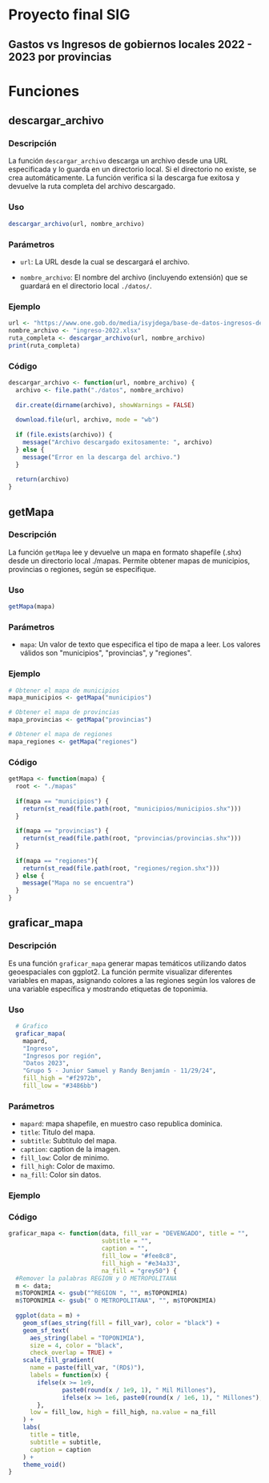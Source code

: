 # Proyecto final SIG

## Gastos vs Ingresos de gobiernos locales 2022 - 2023 por provincias



# Funciones

## descargar_archivo

### Descripción
La función `descargar_archivo` descarga un archivo desde una URL especificada y lo guarda en un directorio local. Si el directorio no existe, se crea automáticamente. La función verifica si la descarga fue exitosa y devuelve la ruta completa del archivo descargado.

### Uso
``` r
descargar_archivo(url, nombre_archivo)
```
### Parámetros
- `url`: La URL desde la cual se descargará el archivo.

- `nombre_archivo`: El nombre del archivo (incluyendo extensión) que se guardará en el directorio local `./datos/`.

### Ejemplo
``` R
url <- "https://www.one.gob.do/media/isyjdega/base-de-datos-ingresos-de-los-gobiernos-locales-2023.xlsx"
nombre_archivo <- "ingreso-2022.xlsx"
ruta_completa <- descargar_archivo(url, nombre_archivo)
print(ruta_completa)
```

### Código
```r
descargar_archivo <- function(url, nombre_archivo) {
  archivo <- file.path("./datos", nombre_archivo)
  
  dir.create(dirname(archivo), showWarnings = FALSE)
  
  download.file(url, archivo, mode = "wb")
  
  if (file.exists(archivo)) {
    message("Archivo descargado exitosamente: ", archivo)
  } else {
    message("Error en la descarga del archivo.")
  }
  
  return(archivo)
}

```

## getMapa
### Descripción
La función `getMapa` lee y devuelve un mapa en formato shapefile (.shx) desde un directorio local ./mapas. Permite obtener mapas de municipios, provincias o regiones, según se especifique.

### Uso
```r
getMapa(mapa)
```
### Parámetros
- `mapa`: Un valor de texto que especifica el tipo de mapa a leer. Los valores válidos son "municipios", "provincias", y "regiones".

### Ejemplo
``` r
# Obtener el mapa de municipios
mapa_municipios <- getMapa("municipios")

# Obtener el mapa de provincias
mapa_provincias <- getMapa("provincias")

# Obtener el mapa de regiones
mapa_regiones <- getMapa("regiones")
```

### Código
``` r
getMapa <- function(mapa) {
  root <- "./mapas"
  
  if(mapa == "municipios") {
    return(st_read(file.path(root, "municipios/municipios.shx")))
  }
  
  if(mapa == "provincias") {
    return(st_read(file.path(root, "provincias/provincias.shx")))
  }
  
  if(mapa == "regiones"){
    return(st_read(file.path(root, "regiones/region.shx")))
  } else {
    message("Mapa no se encuentra")
  }
}
```

## graficar_mapa 
### Descripción
Es una función `graficar_mapa` generar mapas temáticos utilizando datos geoespaciales con ggplot2. La función permite visualizar diferentes variables en mapas, asignando colores a las regiones según los valores de una variable específica y mostrando etiquetas de toponimia.

### Uso
``` r
  # Grafico
  graficar_mapa(
    mapard,
    "Ingreso",
    "Ingresos por región",
    "Datos 2023",
    "Grupo 5 - Junior Samuel y Randy Benjamín - 11/29/24",
    fill_high = "#f2972b", 
    fill_low = "#3486bb")
```
### Parámetros
- `mapard`: mapa shapefile, en muestro caso republica dominica.
- `title`: Titulo del mapa.
- `subtitle`: Subtitulo del mapa.
- `caption`: caption de la imagen.
- `fill_low`: Color de minimo.
- `fill_high`: Color de maximo.
- `na_fill`: Color sin datos.

### Ejemplo

### Código
``` r
graficar_mapa <- function(data, fill_var = "DEVENGADO", title = "", 
                          subtitle = "", 
                          caption = "",
                          fill_low = "#fee8c8", 
                          fill_high = "#e34a33", 
                          na_fill = "grey50") {
  #Remover la palabras REGION y O METROPOLITANA
  m <- data;
  m$TOPONIMIA <- gsub("^REGION ", "", m$TOPONIMIA)
  m$TOPONIMIA <- gsub(" O METROPOLITANA", "", m$TOPONIMIA)
    
  ggplot(data = m) +
    geom_sf(aes_string(fill = fill_var), color = "black") +
    geom_sf_text(
      aes_string(label = "TOPONIMIA"), 
      size = 4, color = "black", 
      check_overlap = TRUE) +
    scale_fill_gradient(
      name = paste(fill_var, "(RD$)"),
      labels = function(x) { 
        ifelse(x >= 1e9, 
               paste0(round(x / 1e9, 1), " Mil Millones"), 
               ifelse(x >= 1e6, paste0(round(x / 1e6, 1), " Millones"), x)) 
        }, 
      low = fill_low, high = fill_high, na.value = na_fill
    ) +
    labs(
      title = title,
      subtitle = subtitle,
      caption = caption
    ) + 
    theme_void()
}
```